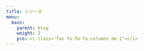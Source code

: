 ```yaml
---
title: シリーズ
menu:
  main:
    parent: blog
    weight: 2
    pre: <i class="fas fa-fw fa-columns me-1"></i>
---
```


